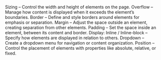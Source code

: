 Sizing – Control the width and height of elements on the page.
Overflow – Manage how content is displayed when it exceeds the element’s boundaries.
Border – Define and style borders around elements for emphasis or separation.
Margin – Adjust the space outside an element, creating separation from other elements.
Padding – Set the space inside an element, between its content and border.
Display: Inline / Inline-block – Specify how elements are displayed in relation to others.
Dropdown – Create a dropdown menu for navigation or content organization.
Position – Control the placement of elements with properties like absolute, relative, or fixed.
